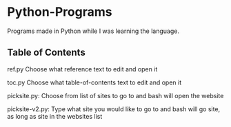 # Python-Programs
Programs made in Python while I was learning the language.

## Table of Contents
ref.py Choose what reference text to edit and open it

toc.py Choose what table-of-contents text to edit and open it

picksite.py: Choose from list of sites to go to and bash will open the website

picksite-v2.py: Type what site you would like to go to and bash will go site, as long as site in the websites list
